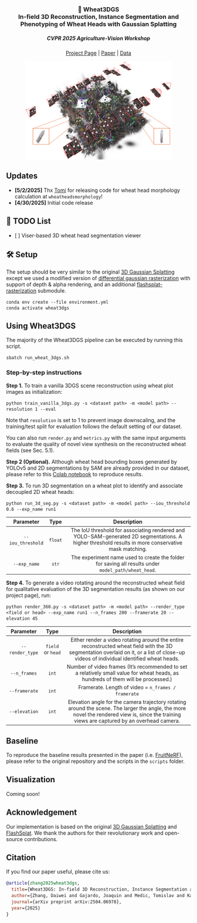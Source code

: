 <p align="center">
  <h3 align="center">🌾 Wheat3DGS <br> In-field 3D Reconstruction, Instance Segmentation and Phenotyping of Wheat Heads with Gaussian Splatting</h3>
  <h5 align="center">CVPR 2025 Agriculture-Vision Workshop</h5>
</p>

<div align="center"> 

[Project Page](https://zdwww.github.io/wheat3dgs/) | [Paper](https://arxiv.org/abs/2504.06978) | [Data](https://drive.google.com/drive/folders/1DJPs_E8-93dCysYkQ0-uxHrAcZGTZiVh)

  <img src="assets/teaser.png" width="400">
</div>

## Updates
- <b>[5/2/2025]</b>  Thx [Tomi](https://github.com/tomedic) for releasing code for wheat head morphology calculation at `wheatheadsmorphology`!
- <b>[4/30/2025]</b> Initial code release 

## 📝 TODO List
- \[ \] Viser-based 3D wheat head segmentation viewer

## 🛠️ Setup
The setup should be very similar to the original [3D Gaussian Splatting](https://github.com/graphdeco-inria/gaussian-splatting) except we used a modified version of [differential gaussian rasterization](https://github.com/ashawkey/diff-gaussian-rasterization/tree/8829d14f814fccdaf840b7b0f3021a616583c0a1) with support of depth & alpha rendering, and an additional [flashsplat-rasterization](https://github.com/florinshen/flashsplat-rasterization/tree/189c483ffa33dd6d5661343ce496df0c6eb80a0c) submodule. 

```
conda env create --file environment.yml
conda activate wheat3dgs
```

## Using Wheat3DGS
The majority of the Wheat3DGS pipeline can be executed by running this script.
```
sbatch run_wheat_3dgs.sh
```

### Step-by-step instructions

**Step 1.** To train a vanilla 3DGS scene reconstruction using wheat plot images as initialization:
```
python train_vanilla_3dgs.py -s <dataset path> -m <model path> --resolution 1 --eval
```
Note that `resolution` is set to 1 to prevent image downscaling, and the training/test split for evaluation follows the default setting of our dataset.

You can also run `render.py` and `metrics.py` with the same input arguments to evaluate the quality of novel view synthesis on the reconstructed wheat fields (see Sec. 5.1). 

**Step 2 (Optional).** Although wheat head bounding boxes generated by YOLOv5 and 2D segmentations by SAM are already provided in our dataset, please refer to this [Colab notebook](https://colab.research.google.com/drive/1Bz5MiyjpYY1iy37ceSBSfLZCI55roRKl?usp=sharing) to reproduce results. 

**Step 3.** To run 3D segmentation on a wheat plot to identify and associate decoupled 2D wheat heads:
```
python run_3d_seg.py -s <dataset path> -m <model path> --iou_threshold 0.6 --exp_name run1
``` 
| Parameter | Type | Description |
| :-------: | :--: | :---------: |
| `--iou_threshold` | `float` | The IoU threshold for associating rendered and YOLO-SAM-generated 2D segmentations. A higher threshold results in more conservative mask matching. |
| `--exp_name` | `str` | The experiment name used to create the folder for saving all results under `model_path/wheat_head`.

**Step 4.** To generate a video rotating around the reconstructed wheat field for qualitative evaluation of the 3D segmentation results (as shown on our project page), run:
```
python render_360.py -s <dataset path> -m <model path> --render_type <field or head> --exp_name run1 --n_frames 200 --framerate 20 --elevation 45
```
| Parameter | Type | Description |
| :-------: | :--: | :---------: |
| `--render_type` | `field` or `head` | Either render a video rotating around the entire reconstructed wheat field with the 3D segmentation overlaid on it, or a list of close-up videos of individual identified wheat heads. |
|`--n_frames` | `int` | Number of video frames (It’s recommended to set a relatively small value for wheat heads, as hundreds of them will be processed.)|
|`--framerate`| `int` | Framerate. Length of video = `n_frames / framerate`|
|`--elevation`| `int` | Elevation angle for the camera trajectory rotating around the scene. The larger the angle, the more novel the rendered view is, since the training views are captured by an overhead camera. |


## Baseline
To reproduce the baseline results presented in the paper (i.e. [FruitNeRF](https://github.com/meyerls/FruitNeRF)), please refer to the original repository and the scripts in the `scripts` folder.

<!-- ## Results
<p align="center">
  <img src="assets/FPWW036_SR0461_1_FIP2_cam_02.jpg" alt="Image 1" width="45%" />
  <img src="assets/FPWW036_SR0461_1_FIP2_cam_04.jpg" alt="Image 2" width="45%" />
</p> -->

## Visualization

Coming soon!

## Acknowledgement
Our implementation is based on the original [3D Gaussian Splatting](https://github.com/graphdeco-inria/gaussian-splatting) and [FlashSplat](https://github.com/florinshen/FlashSplat). We thank the authors for their revolutionary work and open-source contributions. 

## Citation
If you find our paper useful, please cite us:
```bib
@article{zhang2025wheat3dgs,
  title={Wheat3DGS: In-field 3D Reconstruction, Instance Segmentation and Phenotyping of Wheat Heads with Gaussian Splatting},
  author={Zhang, Daiwei and Gajardo, Joaquin and Medic, Tomislav and Katircioglu, Isinsu and Boss, Mike and Kirchgessner, Norbert and Walter, Achim and Roth, Lukas},
  journal={arXiv preprint arXiv:2504.06978},
  year={2025}
}